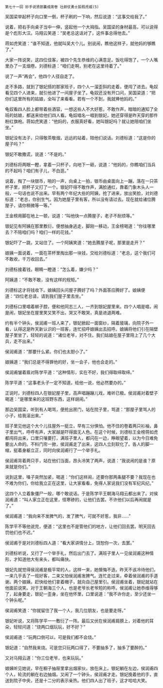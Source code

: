     第七十一回 妙手说贤郎囊成席卷 壮颜仗勇士狐假虎威(5) 

   吴国梁举起杯子向口里一倒，杯子刷的一下响，然后说道：“这事交给我了。”

   说着，把右手向桌子当中一伸，竖起他一个大拇指。吴国梁的身材最高，可以说得是个彪形大汉。马翔云笑道：“吴老总这话对了，这件事总得他去。”

   蒋如虎笑道：“谁不知道，他就叫吴大个儿。别说闹，瞧他这样子，就他妈的够瞧了。”

   大家一阵说笑，这四位佳客，被四个先生恭维的心满意足。饭吃得饱了，一个人嘴里办了一支烟卷。刘德标道：“咱们走啊，别老在这里待着了。”

   说了一声“再会”，他四个人径自走了。

   走不多路，就到了银妃搭的那家班子，四个人一溜歪斜的走着，便闯了进去。龟奴看见四个人进来，就引他进了一间屋子坐了。龟奴还没有开口问，吴国梁道：“把你们这里所有的姑娘，全叫了来看看。若有一个不到，我就捧他妈的。”

   龟奴看四人脸上都带着些酒容，一想这些人不大好惹，不敢作声，暗暗的通知了全班的姑娘，都送来给他们四人看。龟奴唱名一唱到银妃，她还穿得是昨天穿的那件粉红旗袍。蒋如虎笑道：“他妈的，衣服真好看，她叫银妃吗？就让她陪咱们坐坐。”

   银妃没有法子，只得敬茶敬烟，远远的站着，陪他们说话。刘德标道：“这是你的屋子吗？”

   银妃不敢撒谎，说道：“不是的。”

   刘德标将两眼一瞪，拿着一只杯子，向地下一砸，说道：“他妈的，你瞧咱们当兵的不起吗？咱们有子儿，不白逛。”

   说着，掏了一块银币，啪的一声，向桌上一拍，银币由桌面向上一蹦，落在一只茶杯子里，把杯子又打了一个。银妃吓得不敢作声，满脸通红，靠着门象木头人一般，一句话也说不出来。早有两个年纪大些的阿姨，抢了进来，放出笑脸，对刘德标道：“老总，你别生气。因为她屋子里有客，所以没有请过去。现在就给诸位腾屋子，请你稍微等一等。”

   王金榜用脚在地上一顿，说道：“叫他快一点腾屋子，老子不耐烦等。”

   银妃见有阿姨在那里敷衍，便想抽身逃走，脚刚一移动，王金榜喝道：“你往哪里去？不陪咱们吗？咱们一样的花钱。”

   银妃吓了一跳，又站住了。一个阿姨笑道：“她去腾屋子呢，那里是走开？”

   娘姨一面说着，一面在茶杯里掏出那一块钱，交给刘德标道：“老总，这个我们可不敢收，千万收回去。”

   刘德标接着钱，眼睛一瞪道：“怎么着，嫌少吗？”

   阿姨道：“不敢不敢，没有这样的规矩。”

   刘德标这才将钱收下。娘姨回头问屋子腾好了吗？外面答应腾好了。娘姨便道：“四位老总请，请到我们屋子里去坐。”

   刘德标口里唱着梆子腔，便和他同志三人，一齐到银妃屋里来。四个人唱是唱，闹是闹，银妃坐在屋里笑又笑不出，哭又不敢哭，真是进退两难。

   约有半个钟头，侯润甫一班人来了，银妃掀起一面窗纱，隔着玻璃，向院子外一看，认得这是昨天新认识的一班客，连忙招呼娘姨出去招呼。娘姨将他们引在隔壁屋子里坐了，轻轻的说道：“诸位老爷，对不住。我们姑娘在屋子里陪上了几个大兵，走不出来。”

   侯润甫道：“那要什么紧。你们也太胆小了。”

   娘姨道：“我们总是不得罪他的好，坐一会子，他也会走的。”

   侯润甫皱着眉对陈学平道：“这种情形，实在不好，我们得取缔取缔。”

   陈学平道：“这事老头子一定不知道，给他一说，他必然要办的。”

   正说时，刘德标四人在银妃屋子里，高声唱蹦蹦儿戏，难听已极。侯润甫对着壁子喝道：“是哪里来的这班野东西，这样胡闹。”

   那边吴国梁，听到有人喝骂，便抢出房门，站在院子里，骂道：“那屋子里骂人的小子，给我滚出来。”

   班子里见他这个大个儿往屋外一挺立，早有三分惧怕。他不住的卷着两只衫袖，鼻子里出气，呼呼有声，大家越是吓得面无人色。在这个时候，刘德标王金榜蒋如虎都闯将出来，口里只嚷要打，满班子里人，都闪在一边，睁眼望着，以为今日难免要出人命的。不料门帘一掀，侯润甫走了出来，这四人立刻软化了。各人的脚一缩，挺着身躯立正，同时向侯润甫行了一个举手礼。

   侯润甫背着两只手，站在他们当面，昂头冷笑了两声，说道：“我说闹的是谁？原来就是你们。”

   说到这里，嗓子突然加紧，喝道：“你们这样闹，还要你那两条腿不要？我现在也不难为你们，你给我立正在这里，让大家看看，免得人家说我们没有军纪风纪。”

   这四个人立着象僵尸一般，哪个敢说话。于是陈学平王朝海马翔云都出来了。对侯润甫道：“叫人家立正在这里，怪寒碜的，让他们去罢。不许他们以后再闹就是了。”

   侯润甫道：“我向来不发脾气的，发了脾气，可就不好惹，我非……”

   陈学平不等他说完，便道：“这里也不是管他们的地方，让他们回去罢。明天回去罚他们也不迟。”

   侯润甫于是对刘德标四人道：“看大家讲情分上，饶恕你一次，去罢。”

   刘德标听说，又行了一个举手礼，然后出门去了。满班子里人一见侯润甫这种情形，才知道他大有来头，都叫痛快。

   银妃先就觉得侯润甫是极平常的人，这样一来，她懊悔不迭，昨天不该冷待他们，一来几乎丢了一班好客，二来又怕侯润甫发脾气。连忙走过来，牵着侯润甫的手道谢。两个娘姨，赶快给他们拿着帽子，就向自己屋里引。侯润甫坐着，银妃就站在他面前说笑。对于王朝海三个人，也是老爷长老爷短的称呼。侯润甫让她恭维得够了，起身要走，银妃一歪身，坐在他怀里，口里说道：“我不许你走，至少还坐一个钟头呢。”

   侯润甫笑道：“你就留住了我一个人，我几位朋友，也是要走呀。”

   银妃听说，又将陈学平一一敷衍了一阵。最后又伏在侯润甫肩膀上，对着他的耳朵，轻轻问道：“烧两口烟玩玩，好不好？”

   侯润甫道：“玩两口倒可以，可是我们都不会烧。”

   银妃道：“自然我来烧。可是您只玩两口得了，不要抽多了，抽多了要醉的。”

   又对马翔云道：“你三位老爷，也来玩玩。”

   娘姨听见她说，早在橱子抽屉里拿出烟家伙，放在床上。银妃躺在左边，侯润甫四个人，轮流的躺在右边抽烟。又闹了一个钟头，侯润甫才走。银妃挽着他的手，直送到院子中央，还是十二分的表示亲热。他们四人出了班子，这才哈哈大笑。

